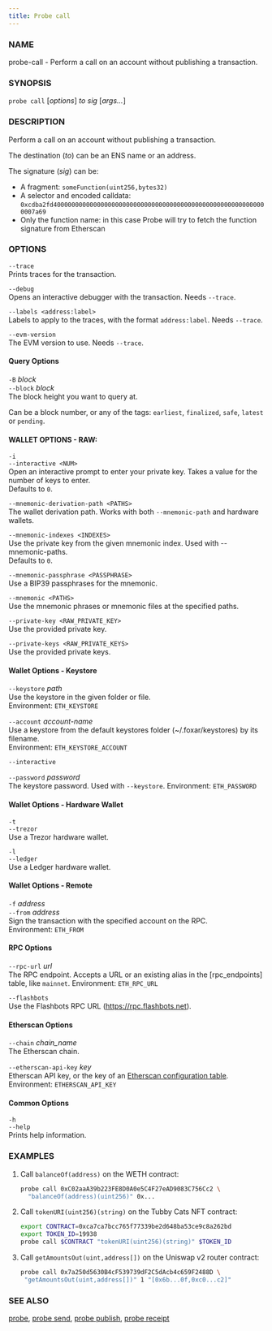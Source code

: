 ```yaml
---
title: Probe call
---
```


### NAME

probe-call - Perform a call on an account without publishing a transaction.

### SYNOPSIS

`probe call` [*options*] _to_ _sig_ [*args...*]

### DESCRIPTION

Perform a call on an account without publishing a transaction.

The destination (_to_) can be an ENS name or an address.

The signature (_sig_) can be:

- A fragment: `someFunction(uint256,bytes32)`
- A selector and encoded calldata: `0xcdba2fd40000000000000000000000000000000000000000000000000000000000007a69`
- Only the function name: in this case Probe will try to fetch the function signature from Etherscan

### OPTIONS

`--trace`  
Prints traces for the transaction.

`--debug`  
Opens an interactive debugger with the transaction. Needs `--trace`.

`--labels <address:label>`  
Labels to apply to the traces, with the format `address:label`. Needs `--trace`.

`--evm-version`  
The EVM version to use. Needs `--trace`.

#### Query Options

`-B` _block_  
`--block` _block_  
The block height you want to query at.

Can be a block number, or any of the tags: `earliest`, `finalized`, `safe`, `latest` or `pending`.

#### WALLET OPTIONS - RAW:

`-i`  
`--interactive <NUM>`  
 Open an interactive prompt to enter your private key. Takes a value for the number of keys to enter.  
 Defaults to `0`.

`--mnemonic-derivation-path <PATHS>`  
 The wallet derivation path. Works with both `--mnemonic-path` and hardware wallets.

`--mnemonic-indexes <INDEXES>`  
 Use the private key from the given mnemonic index. Used with --mnemonic-paths.  
 Defaults to `0`.

`--mnemonic-passphrase <PASSPHRASE>`  
 Use a BIP39 passphrases for the mnemonic.

`--mnemonic <PATHS>`  
 Use the mnemonic phrases or mnemonic files at the specified paths.

`--private-key <RAW_PRIVATE_KEY>`  
 Use the provided private key.

`--private-keys <RAW_PRIVATE_KEYS>`  
 Use the provided private keys.

#### Wallet Options - Keystore

`--keystore` _path_  
Use the keystore in the given folder or file.  
Environment: `ETH_KEYSTORE`

`--account` _account-name_  
Use a keystore from the default keystores folder (~/.foxar/keystores) by its filename.  
Environment: `ETH_KEYSTORE_ACCOUNT`

`--interactive`

`--password` _password_  
The keystore password. Used with `--keystore`.
Environment: `ETH_PASSWORD`

#### Wallet Options - Hardware Wallet

`-t`  
`--trezor`  
Use a Trezor hardware wallet.

`-l`  
`--ledger`  
Use a Ledger hardware wallet.

#### Wallet Options - Remote

`-f` _address_  
`--from` _address_  
Sign the transaction with the specified account on the RPC.  
Environment: `ETH_FROM`

#### RPC Options

`--rpc-url` _url_  
The RPC endpoint. Accepts a URL or an existing alias in the [rpc_endpoints] table, like `mainnet`.
Environment: `ETH_RPC_URL`

`--flashbots`  
Use the Flashbots RPC URL (https://rpc.flashbots.net).

#### Etherscan Options

`--chain` _chain_name_  
The Etherscan chain.

`--etherscan-api-key` _key_  
Etherscan API key, or the key of an [Etherscan configuration table](../config/etherscan).  
Environment: `ETHERSCAN_API_KEY`

#### Common Options

`-h`  
`--help`  
Prints help information.

### EXAMPLES

1. Call `balanceOf(address)` on the WETH contract:

   ```sh
   probe call 0xC02aaA39b223FE8D0A0e5C4F27eAD9083C756Cc2 \
     "balanceOf(address)(uint256)" 0x...
   ```

2. Call `tokenURI(uint256)(string)` on the Tubby Cats NFT contract:

   ```sh
   export CONTRACT=0xca7ca7bcc765f77339be2d648ba53ce9c8a262bd
   export TOKEN_ID=19938
   probe call $CONTRACT "tokenURI(uint256)(string)" $TOKEN_ID
   ```

3. Call `getAmountsOut(uint,address[])` on the Uniswap v2 router contract:

   ```sh
   probe call 0x7a250d5630B4cF539739dF2C5dAcb4c659F2488D \
    "getAmountsOut(uint,address[])" 1 "[0x6b...0f,0xc0...c2]"
   ```

### SEE ALSO

[probe](./probe.md), [probe send](./probe-send.md), [probe publish](./probe-publish.md), [probe receipt](./probe-receipt.md)
